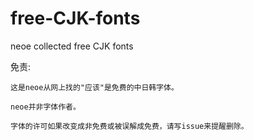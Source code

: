 # free-CJK-fonts
neoe collected free CJK fonts 

免责:

	这是neoe从网上找的"应该"是免费的中日韩字体。
  
	neoe并非字体作者。
  
	字体的许可如果改变成非免费或被误解成免费，请写issue来提醒删除。
	
	
